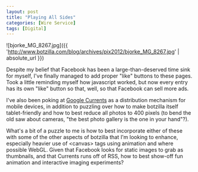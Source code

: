 ```yaml
---
layout: post
title: "Playing All Sides"
categories: [Wire Service]
tags: [Digital]
---
```



![bjorke_MG_8267.jpg]({{ 'http://www.botzilla.com/blog/archives/pix2012/bjorke_MG_8267.jpg' | absolute_url }})


Despite my belief that Facebook has been a large-than-deserved time sink for myself, I've finally managed to add proper "like" buttons to these pages. Took a little reminding myself how javascript worked, but now every entry has its own "like" button so that, well, so that Facebook can sell more ads.

I've also been poking at <a href="http://www.google.com/producer/currents" target="new">Google Currents</a> as a distribution mechanism for mobile devices, in addition to puzzling over how to make botzilla itself tablet-friendly and how to best reduce all photos to 400 pixels (to bend the old saw about cameras, "the best photo gallery is the one in your hand"?).

What's a bit of a puzzle to me is how to best incorporate either of these with some of the other aspects of botzilla that I'm looking to enhance, especially heavier use of &lt;canvas&gt; tags using animation and where possible WebGL. Given that Facebook looks for static images to grab as thumbnails, and that Currents runs off of RSS, how to best show-off fun animation and interactive imaging experiments?

